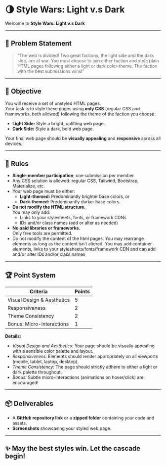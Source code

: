 # 🌗 Style Wars: Light v.s Dark

Welcome to **Style Wars: Light v.s Dark**

---

## 📝 Problem Statement

> “The web is divided! Two great factions, the light side and the dark side, are at war. You must choose to join either faction and style plain HTML pages following either a light or dark color-theme. The faction with the best submissions wins!”

---

## 🎯 Objective

You will receive a set of unstyled HTML pages.  
Your task is to style these pages using **only CSS** (regular CSS and frameworks, both allowed) following the theme of the faction you choose:

- **Light Side:** Style a bright, uplifting web page.
- **Dark Side:** Style a dark, bold web page.

Your final web page should be **visually appealing** and **responsive** across all devices.

---

## 📜 Rules

- **Single-member participation**; one submission per member.
- Any CSS solution is allowed: regular CSS, Tailwind, Bootstrap, Materialize, etc.
- Your web page must be either:
    - **Light-themed:** Predominantly brighter base colors, or
    - **Dark-themed:** Predominantly darker base colors.
- **Do not modify the HTML structure.**  
  You may only add:
    - Links to your stylesheets, fonts, or framework CDNs
    - IDs and/or class names (add or alter as needed)
- **No paid libraries or frameworks.**  
  Only free tools are permitted.
- Do not modify the content of the html pages. You may rearrange
  elements as long as the content isn’t altered. You may add
  container elements, links to your stylesheets/fonts/framework
  CDN and can add and/or alter IDs and/or class names


---

## 🏆 Point System

| Criteria                        | Points |
|----------------------------------|--------|
| Visual Design & Aesthetics       |   5    |
| Responsiveness                   |   2    |
| Theme Consistency                |   2    |
| Bonus: Micro-interactions        |   1    |

**Details:**
- *Visual Design and Aesthetics:* Your page should be visually appealing with a sensible color palette and layout.
- *Responsiveness:* Elements should render appropriately on all viewports (mobile, tablet, laptop, desktop).
- *Theme Consistency:* The page should strictly adhere to either a light or dark palette throughout.
- *Bonus:* Subtle micro-interactions (animations on hover/click) are encouraged!

---

## 📦 Deliverables

- A **GitHub repository link** or a **zipped folder** containing your code and assets.
- **Screenshots** showcasing your styled web page.

---

## ✨ May the best styles win. Let the cascade begin!